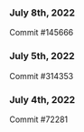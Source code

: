 ### July 8th, 2022

Commit #145666

### July 5th, 2022

Commit #314353


### July 4th, 2022

Commit #72281
